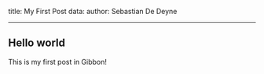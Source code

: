 title: My First Post
data:
  author: Sebastian De Deyne

---

## Hello world

This is my first post in Gibbon!
